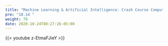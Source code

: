 ```yaml
---
title: "Machine Learning & Artificial Intelligence: Crash Course Computer Science #34"
pre: "18.14 "
weight: 70
date: 2020-10-24T00:27:26-05:00
---
```


{{< youtube z-EtmaFJieY >}}


